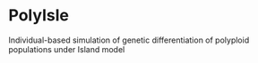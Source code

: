 # PolyIsle
Individual-based simulation of genetic differentiation of polyploid populations under Island model

